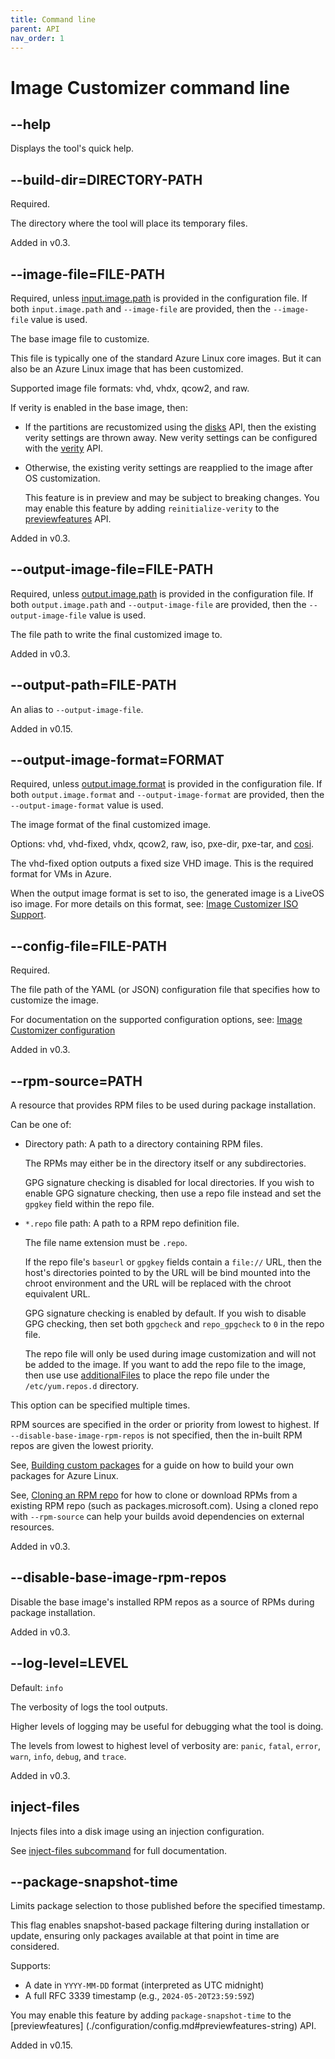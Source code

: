 ```yaml
---
title: Command line
parent: API
nav_order: 1
---
```


# Image Customizer command line

## --help

Displays the tool's quick help.

## --build-dir=DIRECTORY-PATH

Required.

The directory where the tool will place its temporary files.

Added in v0.3.

## --image-file=FILE-PATH

Required, unless [input.image.path](./configuration/inputImage.md#path-string) is
provided in the configuration file. If both `input.image.path` and
`--image-file` are provided, then the `--image-file` value is used.

The base image file to customize.

This file is typically one of the standard Azure Linux core images.
But it can also be an Azure Linux image that has been customized.

Supported image file formats: vhd, vhdx, qcow2, and raw.

If verity is enabled in the base image, then:

- If the partitions are recustomized using the
  [disks](../api/configuration/storage.md#disks-disk) API, then the existing verity
  settings are thrown away.
  New verity settings can be configured with the
  [verity](../api/configuration/verity.md) API.

- Otherwise, the existing verity settings are reapplied to the image after OS
  customization.

  This feature is in preview and may be subject to breaking changes.
  You may enable this feature by adding `reinitialize-verity` to the
  [previewfeatures](./configuration/config.md#previewfeatures-string) API.

Added in v0.3.

## --output-image-file=FILE-PATH

Required, unless
[output.image.path](./configuration/outputImage.md#path-string) is
provided in the configuration file. If both `output.image.path` and
`--output-image-file` are provided, then the `--output-image-file` value
is used.

The file path to write the final customized image to.

Added in v0.3.

## --output-path=FILE-PATH

An alias to `--output-image-file`.

Added in v0.15.

## --output-image-format=FORMAT

Required, unless
[output.image.format](./configuration/outputImage.md#format-string) is
provided in the configuration file. If both `output.image.format` and
`--output-image-format` are provided, then the `--output-image-format`
value is used.

The image format of the final customized image.

Options: vhd, vhd-fixed, vhdx, qcow2, raw, iso, pxe-dir, pxe-tar, and [cosi](./cosi.md).

The vhd-fixed option outputs a fixed size VHD image. This is the required format for
VMs in Azure.

When the output image format is set to iso, the generated image is a LiveOS
iso image. For more details on this format, see:
[Image Customizer ISO Support](../concepts/iso.md).

## --config-file=FILE-PATH

Required.

The file path of the YAML (or JSON) configuration file that specifies how to customize
the image.

For documentation on the supported configuration options, see:
[Image Customizer configuration](./configuration.md)

Added in v0.3.

## --rpm-source=PATH

A resource that provides RPM files to be used during package installation.

Can be one of:

- Directory path: A path to a directory containing RPM files.

  The RPMs may either be in the directory itself or any subdirectories.

  GPG signature checking is disabled for local directories.
  If you wish to enable GPG signature checking, then use a repo file instead and set the
  `gpgkey` field within the repo file.

- `*.repo` file path: A path to a RPM repo definition file.

  The file name extension must be `.repo`.

  If the repo file's `baseurl` or `gpgkey` fields contain a `file://` URL, then the
  host's directories pointed to by the URL will be bind mounted into the chroot
  environment and the URL will be replaced with the chroot equivalent URL.

  GPG signature checking is enabled by default.
  If you wish to disable GPG checking, then set both `gpgcheck` and `repo_gpgcheck` to
  `0` in the repo file.

  The repo file will only be used during image customization and will not be added to
  the image.
  If you want to add the repo file to the image, then use use
  [additionalFiles](../api/configuration/os.md#additionalfiles-additionalfile) to place
  the repo file under the `/etc/yum.repos.d` directory.

This option can be specified multiple times.

RPM sources are specified in the order or priority from lowest to highest.
If `--disable-base-image-rpm-repos` is not specified, then the in-built RPM repos are
given the lowest priority.

See, [Building custom packages](../reference/building-packages.md) for a guide on how to
build your own packages for Azure Linux.

See, [Cloning an RPM repo](../reference/clone-rpm-repo.md) for how to clone or download
RPMs from a existing RPM repo (such as packages.microsoft.com). Using a cloned repo with
`--rpm-source` can help your builds avoid dependencies on external resources.

Added in v0.3.

## --disable-base-image-rpm-repos

Disable the base image's installed RPM repos as a source of RPMs during package
installation.

Added in v0.3.

## --log-level=LEVEL

Default: `info`

The verbosity of logs the tool outputs.

Higher levels of logging may be useful for debugging what the tool is doing.

The levels from lowest to highest level of verbosity are: `panic`, `fatal`, `error`,
`warn`, `info`, `debug`, and `trace`.

Added in v0.3.

## inject-files

Injects files into a disk image using an injection configuration.

See [inject-files subcommand](./cli/inject-files.md) for full documentation.

## --package-snapshot-time

Limits package selection to those published before the specified timestamp.

This flag enables snapshot-based package filtering during installation or update,
ensuring only packages available at that point in time are considered.

Supports:

- A date in `YYYY-MM-DD` format (interpreted as UTC midnight)
- A full RFC 3339 timestamp (e.g., `2024-05-20T23:59:59Z`)

You may enable this feature by adding `package-snapshot-time` to the [previewfeatures]
(./configuration/config.md#previewfeatures-string) API.

Added in v0.15.
